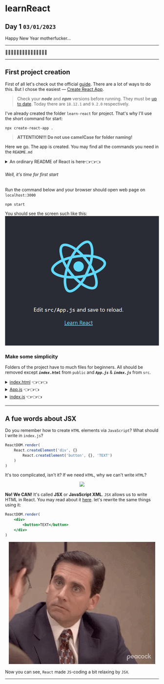 # learnReact
## Day 1 `03/01/2023`

Happy New Year motherfucker...

---

🎄🎄🎄🎆🎆🎆✨✨✨🎇🎇🎇🎄🎄🎄

---

## First project creation
First of all let's check out the official [guide](https://reactjs.org/docs/create-a-new-react-app.html). There are a lot of ways to do this. But I chose the easiest — [Create React App](https://reactjs.org/docs/create-a-new-react-app.html#create-react-app).
> Check your ***node*** and ***npm*** versions before running. They must be [up to date](https://nodejs.org/en/).
Today there are `18.12.1` and `9.2.0` respectively.

I've already created the folder `learn-react` for project. That's why I'll use the short command for start:
```
npx create-react-app .
```

> **ATTENTION!!! Do not use camelCase for folder naming!**

Here we go. The app is created. You may find all the commands you need in the `README.md`

<details><summary>An ordinary README of React is here👈👈👈</summary>

### Getting Started with Create React App

This project was bootstrapped with [Create React App](https://github.com/facebook/create-react-app).

#### Available Scripts

In the project directory, you can run:

##### `npm start`

Runs the app in the development mode.\
Open [http://localhost:3000](http://localhost:3000) to view it in your browser.

The page will reload when you make changes.\
You may also see any lint errors in the console.

##### `npm test`

Launches the test runner in the interactive watch mode.\
See the section about [running tests](https://facebook.github.io/create-react-app/docs/running-tests) for more information.

##### `npm run build`

Builds the app for production to the `build` folder.\
It correctly bundles React in production mode and optimizes the build for the best performance.

The build is minified and the filenames include the hashes.\
Your app is ready to be deployed!

See the section about [deployment](https://facebook.github.io/create-react-app/docs/deployment) for more information.

##### `npm run eject`

**Note: this is a one-way operation. Once you `eject`, you can't go back!**

If you aren't satisfied with the build tool and configuration choices, you can `eject` at any time. This command will remove the single build dependency from your project.

Instead, it will copy all the configuration files and the transitive dependencies (webpack, Babel, ESLint, etc) right into your project so you have full control over them. All of the commands except `eject` will still work, but they will point to the copied scripts so you can tweak them. At this point you're on your own.

You don't have to ever use `eject`. The curated feature set is suitable for small and middle deployments, and you shouldn't feel obligated to use this feature. However we understand that this tool wouldn't be useful if you couldn't customize it when you are ready for it.

#### Learn More

You can learn more in the [Create React App documentation](https://facebook.github.io/create-react-app/docs/getting-started).

To learn React, check out the [React documentation](https://reactjs.org/).

##### Code Splitting

This section has moved here: [https://facebook.github.io/create-react-app/docs/code-splitting](https://facebook.github.io/create-react-app/docs/code-splitting)

##### Analyzing the Bundle Size

This section has moved here: [https://facebook.github.io/create-react-app/docs/analyzing-the-bundle-size](https://facebook.github.io/create-react-app/docs/analyzing-the-bundle-size)

##### Making a Progressive Web App

This section has moved here: [https://facebook.github.io/create-react-app/docs/making-a-progressive-web-app](https://facebook.github.io/create-react-app/docs/making-a-progressive-web-app)

##### Advanced Configuration

This section has moved here: [https://facebook.github.io/create-react-app/docs/advanced-configuration](https://facebook.github.io/create-react-app/docs/advanced-configuration)

##### Deployment

This section has moved here: [https://facebook.github.io/create-react-app/docs/deployment](https://facebook.github.io/create-react-app/docs/deployment)

##### `npm run build` fails to minify

This section has moved here: [https://facebook.github.io/create-react-app/docs/troubleshooting#npm-run-build-fails-to-minify](https://facebook.github.io/create-react-app/docs/troubleshooting#npm-run-build-fails-to-minify)

</details>

###### Well, it's time for first start
Run the command below and your browser should open web page on `localhost:3000`
```
npm start
```

You should see the screen such like this:
![image](react_start_animationgif.gif)

### Make some simplicity
Folders of the project have to much files for beginners. All should be removed except ***`index.html`*** from `public` and ***`App.js`*** & ***`index.js`*** from `src`.  

<details><summary> <u>index.html</u> 👈👈👈</summary>

I think it should be better to remove some extra lines from ***`index.html`***, ***`App.js`*** and ***`index.js`*** For example, icons, comments, etc. That data is not necessary for beginners like me.  
Here we go! You may compare your files with mine:

```html
<!DOCTYPE html>
<html lang="en">
  <head>
    <meta charset="utf-8" />
    <meta name="viewport" content="width=device-width, initial-scale=1" />
    <title>React App</title>
  </head>
  <body>
    <noscript>You need to enable JavaScript to run this app.</noscript>
    <div id="root"></div>
  </body>
</html>
```

You can see, now the file looks like standard `html` template with only one `root` block. This block should contain an `app` component:
```html
<div id="root">
    <!-- my APP gonna be here -->
</div>
```
</details>

<details><summary> <u>App.js</u> 👈👈👈</summary>

Here I need the clear template as well. `App()` function only.
> Don't forget to ***`import React from "react";`***!

```js
import React from "react";

function App() {
  return (
    <div className="App">
      
    </div>
  );
}

export default App;

```
</details>

<details><summary> <u>index.js</u> 👈👈👈</summary>

And here I need only 3 components to import: `React core`, `React DOM` and `App`. The last one must be the only one callable in `root` block.

```js
import React from 'react';
import ReactDOM from 'react-dom/client';
import App from './App';

const root = ReactDOM.createRoot(document.getElementById('root'));
root.render(
    <App />
);
```

</details>

---

## A fue words about JSX

Do you remember how to create `HTML` elements via `JavaScript`? What should I write in `index.js`?

```js
ReactDOM.render(
    React.createElement('div', {}
        React.createElement('button', {}, 'TEXT')
    )
)
```
It's too complicated, isn't it? If we need `HTML`, why we can't write `HTML`? 
<div align="center">
    <img src="god_no.gif">
</div>

**No! We CAN!**
It's called **JSX** or **JavaScript XML**. `JSX` allows us to write HTML in React. You may read about it [here](https://www.w3schools.com/react/react_jsx.asp). let's rewrite the same things using it:

```jsx
ReactDOM.render(
    <div>
        <button>TEXT</button>
    </div>
)
```
<div align="center">
    <img src="michael like it.gif">
</div>

Now you can see, `React` made `JS`-coding a bit relaxing by `JSX`.

---